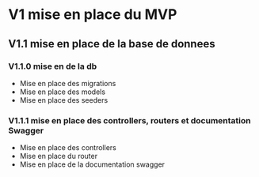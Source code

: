 # V1 mise en place du MVP

## V1.1 mise en place de la base de donnees

### V1.1.0 mise en de la db

- Mise en place des migrations
- Mise en place des models
- Mise en place des seeders

### V1.1.1 mise en place des controllers, routers et documentation Swagger

- Mise en place des controllers
- Mise en place du router
- Mise en place de la documentation swagger
